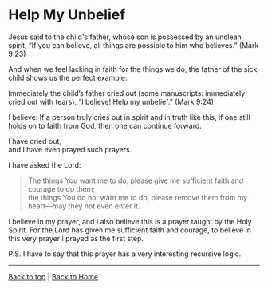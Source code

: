# Help My Unbelief

Jesus said to the child's father, whose son is possessed by an unclean spirit, “If you can believe, all things are possible to him who believes.” (Mark 9:23)

And when we feel lacking in faith for the things we do, the father of the sick child shows us the perfect example:

Immediately the child’s father cried out (some manuscripts: immediately cried out with tears),
“I believe! Help my unbelief.” (Mark 9:24)

I believe:
If a person truly cries out in spirit and in truth like this,
if one still holds on to faith from God, then one can continue forward.

I have cried out,<br>
and I have even prayed such prayers.

I have asked the Lord:<br>
>The things You want me to do,
please give me sufficient faith and courage to do them;<br>
the things You do not want me to do,
please remove them from my heart—may they not even enter it.

I believe in my prayer, and I also believe this is a prayer taught by the Holy Spirit.
For the Lord has given me sufficient faith and courage, to believe in this very prayer I prayed as the first step.

P.S. I have to say that this prayer has a very interesting recursive logic.

---

[Back to top](#) | [Back to Home](../README.md) 